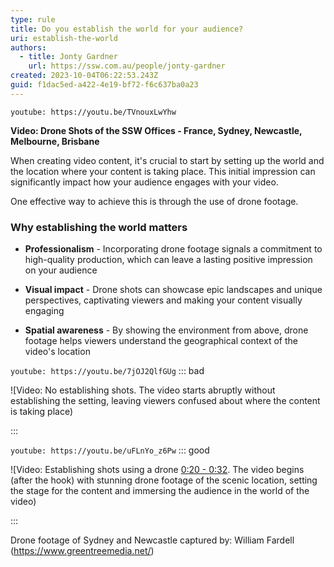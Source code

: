 ```yaml
---
type: rule
title: Do you establish the world for your audience?
uri: establish-the-world
authors:
  - title: Jonty Gardner
    url: https://ssw.com.au/people/jonty-gardner
created: 2023-10-04T06:22:53.243Z
guid: f1dac5ed-a422-4e19-bf72-f6c637ba0a23
---
```


`youtube: https://youtu.be/TVnouxLwYhw`

  **Video: Drone Shots of the SSW Offices - France, Sydney, Newcastle, Melbourne, Brisbane**

When creating video content, it's crucial to start by setting up the world and the location where your content is taking place. This initial impression can significantly impact how your audience engages with your video. 

One effective way to achieve this is through the use of drone footage.

### Why establishing the world matters

- **Professionalism** - Incorporating drone footage signals a commitment to high-quality production, which can leave a lasting positive impression on your audience

- **Visual impact** - Drone shots can showcase epic landscapes and unique perspectives, captivating viewers and making your content visually engaging

- **Spatial awareness** - By showing the environment from above, drone footage helps viewers understand the geographical context of the video's location

`youtube: https://youtu.be/7jOJ2QlfGUg`
::: bad

![Video: No establishing shots. The video starts abruptly without establishing the setting, leaving viewers confused about where the content is taking place)

:::

`youtube: https://youtu.be/uFLnYo_z6Pw`
::: good

![Video: Establishing shots using a drone [0:20 - 0:32](https://youtu.be/uFLnYo_z6Pw?si=dFejnz91fk4VjDXm&t=20). The video begins (after the hook) with stunning drone footage of the scenic location, setting the stage for the content and immersing the audience in the world of the video)

:::

Drone footage of Sydney and Newcastle captured by:
William Fardell (https://www.greentreemedia.net/)  
